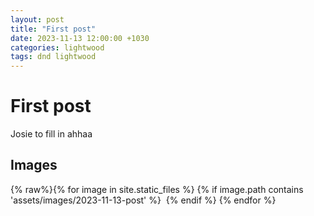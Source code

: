 ```yaml
---
layout: post
title: "First post"
date: 2023-11-13 12:00:00 +1030
categories: lightwood
tags: dnd lightwood
---
```


# First post
Josie to fill in ahhaa

## Images
{% raw%}{% for image in site.static_files %}
  {% if image.path contains 'assets/images/2023-11-13-post' %}
    <img src="{{ image.path }}" alt="">
  {% endif %}
{% endfor %}